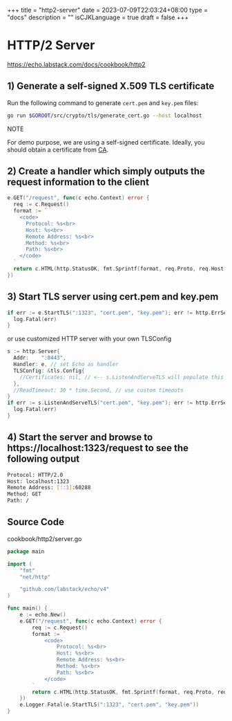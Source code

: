+++
title = "http2-server"
date = 2023-07-09T22:03:24+08:00
type = "docs"
description = ""
isCJKLanguage = true
draft = false
+++

# HTTP/2 Server

https://echo.labstack.com/docs/cookbook/http2

## 1) Generate a self-signed X.509 TLS certificate

Run the following command to generate `cert.pem` and `key.pem` files:

```sh
go run $GOROOT/src/crypto/tls/generate_cert.go --host localhost
```



NOTE

For demo purpose, we are using a self-signed certificate. Ideally, you should obtain a certificate from [CA](https://en.wikipedia.org/wiki/Certificate_authority).

## 2) Create a handler which simply outputs the request information to the client

```go
e.GET("/request", func(c echo.Context) error {
  req := c.Request()
  format := `
    <code>
      Protocol: %s<br>
      Host: %s<br>
      Remote Address: %s<br>
      Method: %s<br>
      Path: %s<br>
    </code>
  `
  return c.HTML(http.StatusOK, fmt.Sprintf(format, req.Proto, req.Host, req.RemoteAddr, req.Method, req.URL.Path))
})
```



## 3) Start TLS server using cert.pem and key.pem

```go
if err := e.StartTLS(":1323", "cert.pem", "key.pem"); err != http.ErrServerClosed {
  log.Fatal(err)
}
```



or use customized HTTP server with your own TLSConfig

```go
s := http.Server{
  Addr:    ":8443",
  Handler: e, // set Echo as handler
  TLSConfig: &tls.Config{
    //Certificates: nil, // <-- s.ListenAndServeTLS will populate this field
  },
  //ReadTimeout: 30 * time.Second, // use custom timeouts
}
if err := s.ListenAndServeTLS("cert.pem", "key.pem"); err != http.ErrServerClosed {
  log.Fatal(err)
}
```



## 4) Start the server and browse to https://localhost:1323/request to see the following output

```sh
Protocol: HTTP/2.0
Host: localhost:1323
Remote Address: [::1]:60288
Method: GET
Path: /
```



## Source Code

cookbook/http2/server.go

```go
package main

import (
	"fmt"
	"net/http"

	"github.com/labstack/echo/v4"
)

func main() {
	e := echo.New()
	e.GET("/request", func(c echo.Context) error {
		req := c.Request()
		format := `
			<code>
				Protocol: %s<br>
				Host: %s<br>
				Remote Address: %s<br>
				Method: %s<br>
				Path: %s<br>
			</code>
		`
		return c.HTML(http.StatusOK, fmt.Sprintf(format, req.Proto, req.Host, req.RemoteAddr, req.Method, req.URL.Path))
	})
	e.Logger.Fatal(e.StartTLS(":1323", "cert.pem", "key.pem"))
}
```